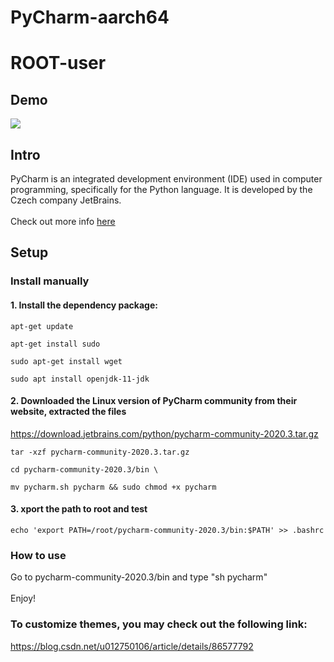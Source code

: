 # PyCharm-aarch64
# ROOT-user
## Demo

![](demo.png)

## Intro

PyCharm is an integrated development environment (IDE) used in computer programming, specifically for the Python language. It is developed by the Czech company JetBrains. \
 \
 Check out more info [here](https://www.jetbrains.com/pycharm/)

## Setup 

### Install manually

#### 1. Install the dependency package:
```
apt-get update

apt-get install sudo

sudo apt-get install wget

sudo apt install openjdk-11-jdk
```
#### 2. Downloaded the Linux version of PyCharm community from their website, extracted the files
https://download.jetbrains.com/python/pycharm-community-2020.3.tar.gz
```
tar -xzf pycharm-community-2020.3.tar.gz 

cd pycharm-community-2020.3/bin \

mv pycharm.sh pycharm && sudo chmod +x pycharm
```
#### 3. xport the path to root and test
```
echo 'export PATH=/root/pycharm-community-2020.3/bin:$PATH' >> .bashrc
```
### How to use

Go to pycharm-community-2020.3/bin and type "sh pycharm" \
 \
Enjoy!

### To customize themes, you may check out the following link:

https://blog.csdn.net/u012750106/article/details/86577792
